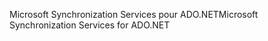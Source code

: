 <span data-ttu-id="70550-101">Microsoft Synchronization Services pour ADO.NET</span><span class="sxs-lookup"><span data-stu-id="70550-101">Microsoft Synchronization Services for ADO.NET</span></span>